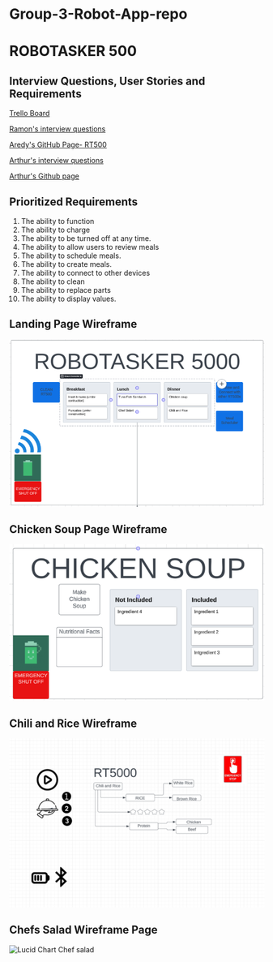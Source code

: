 
# Group-3-Robot-App-repo

# ROBOTASKER 500
## Interview Questions, User Stories and Requirements
[Trello Board](https://trello.com/w/designingarobotappgroupfinal/home)

[Ramon's interview questions](https://github.com/RamonGarciiaa/10-interview-questions)

[Aredy's GitHub Page- RT500](https://aquijano10.github.io/RT5000/)

[Arthur's interview questions](https://github.com/muttttt/Group-3-Robot-App-repo/blob/main/ArthurInterviewQuestions)

[Arthur's Github page]( muttttt.github.io/ChickenSoup/ )

## Prioritized Requirements
1. The ability to function
2. The ability to charge
3. The ability to be turned off at any time.
4. The ability to allow users to review meals
5. The ability to schedule meals.
6. The ability to create meals.
7. The ability to connect to other devices
8. The ability to clean
9. The ability to replace parts
10. The ability to display values.

## Landing Page Wireframe
![](robotasker500.png)
##  Chicken Soup Page Wireframe
![](chickensoup.png)

## Chili and Rice Wireframe
![](ChiliandRiceLucidChart.png)

## Chefs Salad Wireframe Page 
![Lucid Chart Chef salad](https://github.com/muttttt/Group-3-Robot-App-repo/assets/160677680/ab06d6d4-4329-44a1-9f8b-6444ef6df119)

